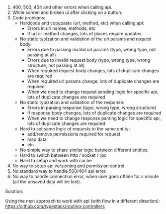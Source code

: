 1. 400, 500, 404 and other errors when calling api.
2. White screen and broken ui after clicking on a button.
3. Code problems:
    - Hardcode and copypaste (url, method, etc) when calling api:
        - Errors in url names, methods, etc
        - If url or method changes, lots of places require updates
    - No static typization and validation of the url params and request body:
        - Errors due to passing invalid url params (typo, wrong type, not passing at all)
        - Errors due to invalid request body (typo, wrong type, wrong structure, not passing at all)
        - When required request body changes, lots of duplicate changes are required
        - When required url params change, lots of duplicate changes are required
        - When we need to change request sending logic for specific api, lots of duplicate changes are required
    - No static typization and validation of the response:
        - Errors in parsing response (typo, wrong type, wrong structure)
        - If response body changes, lots of duplicate changes are required
        - When we need to change response parsing logic for specific api, lots of duplicate changes are required
    - Hard to set same logic of requests to the same entity:
        - add/remove permissions required for request
        - map data
        - etc
    - No simple way to share similar logic between different entities.
    - Hard to switch between http / socket / rpc
    - Hard to setup and work with cache
4. No way to setup api versioning and permission control
5. No standard way to handle 500/404 api error.
6. No way to handle connection error, when user goes offline for a minute (all the unsaved data will be lost).

Solution:

Using the next approach to work with api (with flow in a different direction):
https://github.com/typestack/routing-controllers

